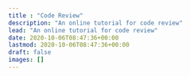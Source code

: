 ```yaml
---
title : "Code Review"
description: "An online tutorial for code review"
lead: "An online tutorial for code review"
date: 2020-10-06T08:47:36+00:00
lastmod: 2020-10-06T08:47:36+00:00
draft: false
images: []
---
```

